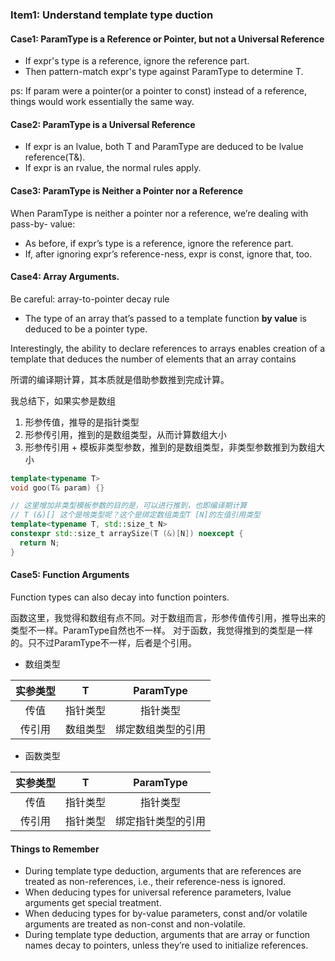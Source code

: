 ### Item1: Understand template type duction

#### Case1: ParamType is a Reference or Pointer, but not a Universal Reference

- If expr's type is a reference, ignore the reference part.
- Then pattern-match expr's type against ParamType to determine T.

ps: If param were a pointer(or a pointer to const) instead of a reference, things would work essentially the same way.

#### Case2: ParamType is a Universal Reference

- If expr is an lvalue, both T and ParamType are deduced to be lvalue reference(T&).
- If expr is an rvalue, the normal rules apply.

#### Case3: ParamType is Neither a Pointer nor a Reference

When ParamType is neither a pointer nor a reference, we’re dealing with pass-by-
value:

- As before, if expr’s type is a reference, ignore the reference part.
- If, after ignoring expr’s reference-ness, expr is const, ignore that, too.

#### Case4: Array Arguments.

Be careful:  array-to-pointer decay rule

- The type of an array that’s passed to a template function **by value** is deduced to be a pointer type.

Interestingly, the ability to declare references to arrays enables creation of a template that deduces the number of elements that an array contains

所谓的编译期计算，其本质就是借助参数推到完成计算。

我总结下，如果实参是数组
1. 形参传值，推导的是指针类型
2. 形参传引用，推到的是数组类型，从而计算数组大小
3. 形参传引用 + 模板非类型参数，推到的是数组类型，非类型参数推到为数组大小

```cpp
template<typename T>
void goo(T& param) {}

// 这里增加非类型模板参数的目的是，可以进行推到，也即编译期计算
// T (&)[] 这个是啥类型呢？这个是绑定数组类型T [N]的左值引用类型
template<typename T, std::size_t N>
constexpr std::size_t arraySize(T (&)[N]) noexcept {
  return N;
}
```

#### Case5: Function Arguments

Function types can also decay into function pointers.

函数这里，我觉得和数组有点不同。对于数组而言，形参传值传引用，推导出来的类型不一样。ParamType自然也不一样。
对于函数，我觉得推到的类型是一样的。只不过ParamType不一样，后者是个引用。

- 数组类型

| 实参类型 | T | ParamType |
| :-----:| :----: | :----: |
| 传值 | 指针类型 | 指针类型 |
| 传引用 | 数组类型 | 绑定数组类型的引用 |

- 函数类型

| 实参类型 | T | ParamType |
| :-----:| :----: | :----: |
| 传值 | 指针类型 | 指针类型 |
| 传引用 | 指针类型 | 绑定指针类型的引用 |

#### Things to Remember
- During template type deduction, arguments that are references are treated as non-references, i.e., their reference-ness is ignored.
- When deducing types for universal reference parameters, lvalue arguments get special treatment.
- When deducing types for by-value parameters, const and/or volatile arguments are treated as non-const and non-volatile.
- During template type deduction, arguments that are array or function names decay to pointers, unless they’re used to initialize references.